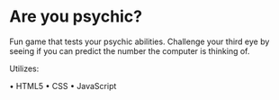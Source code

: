 # Are you psychic?

Fun game that tests your psychic abilities. Challenge your third eye by seeing if you can predict the number the computer is thinking of.

Utilizes:

• HTML5
• CSS
• JavaScript
